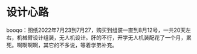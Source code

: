 # 设计心路
booqo：图纸2022年7月23到7月27，购买到组装一直到8月12号，一共20天左右，机械臂设计组装，无人机设计。肝的不行，开学无人机装配花了一个月，累死。啊啊啊啊，其它的不多说，等着学弟补充。

